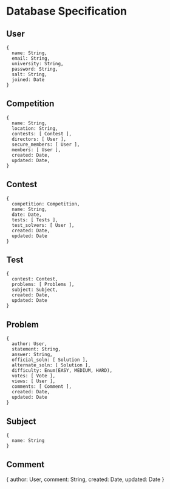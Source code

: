 # Database Specification

## User
```
{ 
  name: String,
  email: String,
  university: String,
  password: String,
  salt: String,
  joined: Date
}
```

## Competition
```
{ 
  name: String,
  location: String,
  contests: [ Contest ],
  directors: [ User ],
  secure_members: [ User ],
  members: [ User ],
  created: Date,
  updated: Date,
}
```

## Contest
```
{
  competition: Competition,
  name: String,
  date: Date,
  tests: [ Tests ],
  test_solvers: [ User ],
  created: Date,
  updated: Date
}
```

## Test
```
{
  contest: Contest,
  problems: [ Problems ],
  subject: Subject,
  created: Date,
  updated: Date
}
```

## Problem
```
{
  author: User,
  statement: String,
  answer: String,
  official_soln: [ Solution ],
  alternate_soln: [ Solution ],
  difficulty: Enum(EASY, MEDIUM, HARD),
  votes: [ Vote ],
  views: [ User ],
  comments: [ Comment ],
  created: Date,
  updated: Date
}
```

## Subject
```
{
  name: String
}
```

## Comment
{
  author: User,
  comment: String,
  created: Date,
  updated: Date
}
